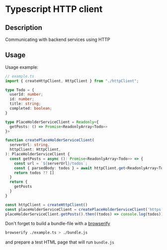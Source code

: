 # Typescript HTTP client

## Description

Communicating with backend services using HTTP

## Usage

Usage example:

```ts
// example.ts
import { createHttpClient, HttpClient } from "./httpClient";

type Todo = {
  userId: number;
  id: number;
  title: string;
  completed: boolean;
}

type PlaceHolderServiceClient = Readonly<{
  getPosts: () => Promise<ReadonlyArray<Todo>>
}>

function createPlaceHolderServiceClient(
  serverUrl: string,
  httpClient: HttpClient,
): PlaceHolderServiceClient {
  const getPosts = async (): Promise<ReadonlyArray<Todo>> => {
    const url = `${serverUrl}/todos`;
    const { parsedBody: todos } = await httpClient.get<ReadonlyArray<Todo>>(url)
    return todos ?? []
  }
  return {
    getPosts
  }
}

const httpClient = createHttpClient()
const placeHolderServiceClient = createPlaceHolderServiceClient('https://jsonplaceholder.typicode.com', httpClient)
placeHolderServiceClient.getPosts().then((todos) => console.log(todos))
```

Don't forget to build a bundle-file with a [browserify](https://github.com/browserify/browserify)

```sh
browserify ./example.ts > ./bundle.js
```

and prepare a test HTML page that will run `bundle.js`

